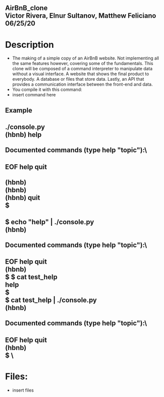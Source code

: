 **AirBnB_clone**\
Victor Rivera, Elnur Sultanov, Matthew Feliciano\
06/25/20
---

# Description
- The making of a simple copy of an AirBnB website. Not implementing all the same features however, covering some of the fundamentals. This clone will be composed of a command interpreter to manipulate data without a visual interface. A website that shows the final product to everybody. A database or files that store data. Lastly, an API that provides a communication interface between the front-end and data.
- You compile it with this command: 
- insert command here
## Example
./console.py\
(hbnb) help\
\
Documented commands (type help "topic"):\
---
EOF  help  quit\
\
(hbnb)\
(hbnb)\
(hbnb) quit\
$
---
$ echo "help" | ./console.py\
(hbnb)\
\
Documented commands (type help "topic"):\
---
EOF  help  quit\
(hbnb)\
$
$ cat test_help\
help\
$\
$ cat test_help | ./console.py\
(hbnb)\
\
Documented commands (type help "topic"):\
---
EOF  help  quit\
(hbnb)\
$
\
---
# Files:
- insert files
